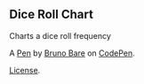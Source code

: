 Dice Roll Chart
---------------
Charts a dice roll frequency

A [Pen](http://codepen.io/killerasus/pen/XNLyMg) by [Bruno Bare](http://codepen.io/killerasus) on [CodePen](http://codepen.io/).

[License](http://codepen.io/killerasus/pen/XNLyMg/license).